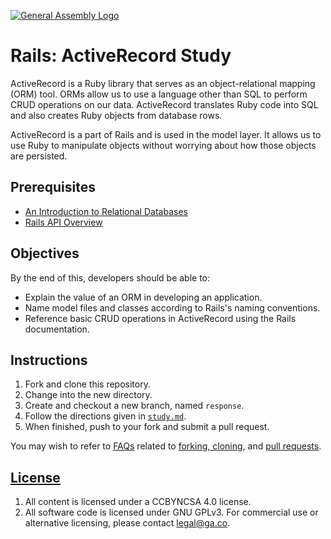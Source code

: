 [![General Assembly Logo](https://camo.githubusercontent.com/1a91b05b8f4d44b5bbfb83abac2b0996d8e26c92/687474703a2f2f692e696d6775722e636f6d2f6b6538555354712e706e67)](https://generalassemb.ly/education/web-development-immersive)

# Rails: ActiveRecord Study

ActiveRecord is a Ruby library that serves as an object-relational mapping (ORM)
tool. ORMs allow us to use a language other than SQL to perform CRUD operations
on our data. ActiveRecord translates Ruby code into SQL and also creates Ruby
objects from database rows.

ActiveRecord is a part of Rails and is used in the model layer. It allows us to
use Ruby to manipulate objects without worrying about how those objects are
persisted.

## Prerequisites

-   [An Introduction to Relational Databases](https://git.generalassemb.ly/ga-wdi-boston/sql)
-   [Rails API Overview](https://git.generalassemb.ly/ga-wdi-boston/rails-api)

## Objectives

By the end of this, developers should be able to:

-   Explain the value of an ORM in developing an application.
-   Name model files and classes according to Rails's naming conventions.
-   Reference basic CRUD operations in ActiveRecord using the Rails
    documentation.

## Instructions

1.  Fork and clone this repository.
1.  Change into the new directory.
1.  Create and checkout a new branch, named `response`.
1.  Follow the directions given in [`study.md`](study.md).
1.  When finished, push to your fork and submit a pull request.

You may wish to refer to [FAQs](https://git.generalassemb.ly/ga-wdi-boston/meta/wiki)
related to [forking,
cloning](https://git.generalassemb.ly/ga-wdi-boston/meta/wiki/ForkAndClone), and [pull
requests](https://git.generalassemb.ly/ga-wdi-boston/meta/wiki/PullRequest).

## [License](LICENSE)

1.  All content is licensed under a CC­BY­NC­SA 4.0 license.
1.  All software code is licensed under GNU GPLv3. For commercial use or
    alternative licensing, please contact legal@ga.co.
